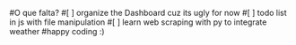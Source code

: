 #O que falta?
#[ ] organize the Dashboard cuz its ugly for now
#[ ] todo list in js with file manipulation
#[ ] learn web scraping with py to integrate weather
#happy coding :)
